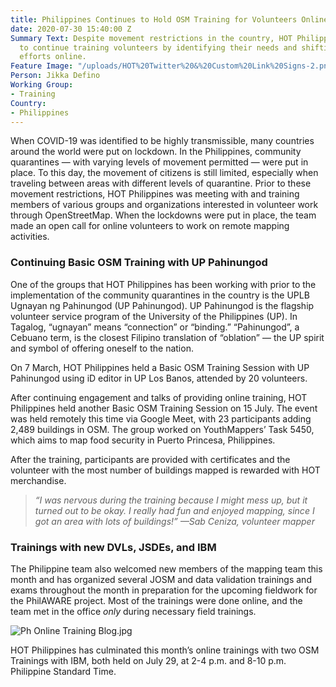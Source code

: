 ```yaml
---
title: Philippines Continues to Hold OSM Training for Volunteers Online
date: 2020-07-30 15:40:00 Z
Summary Text: Despite movement restrictions in the country, HOT Philippines is able
  to continue training volunteers by identifying their needs and shifting training
  efforts online.
Feature Image: "/uploads/HOT%20Twitter%20&%20Custom%20Link%20Signs-2.png"
Person: Jikka Defino
Working Group:
- Training
Country:
- Philippines
---
```


When COVID-19 was identified to be highly transmissible, many countries around the world were put on lockdown. In the Philippines, community quarantines — with varying levels of movement permitted — were put in place. To this day, the movement of citizens is still limited, especially when traveling between areas with different levels of quarantine. Prior to these movement restrictions, HOT Philippines was meeting with and training members of various groups and organizations interested in volunteer work through OpenStreetMap. When the lockdowns were put in place, the team made an open call for online volunteers to work on remote mapping activities.

### Continuing Basic OSM Training with UP Pahinungod

One of the groups that HOT Philippines has been working with prior to the implementation of the community quarantines in the country is the UPLB Ugnayan ng Pahinungod (UP Pahinungod). UP Pahinungod is the flagship volunteer service program of the University of the Philippines (UP). In Tagalog, “ugnayan” means “connection” or “binding.” “Pahinungod”, a Cebuano term, is the closest Filipino translation of “oblation” — the UP spirit and symbol of offering oneself to the nation.

On 7 March, HOT Philippines held a Basic OSM Training Session with UP Pahinungod using iD editor in UP Los Banos, attended by 20 volunteers.

After continuing engagement and talks of providing online training, HOT Philippines held another Basic OSM Training Session on 15 July. The event was held remotely this time via Google Meet, with 23 participants adding 2,489 buildings in OSM. The group worked on YouthMappers’ Task 5450, which aims to map food security in Puerto Princesa, Philippines.

After the training, participants are provided with certificates and the volunteer with the most number of buildings mapped is rewarded with HOT merchandise.

> *“I was nervous during the training because I might mess up, but it turned out to be okay. I really had fun and enjoyed mapping, since I got an area with lots of buildings!”
> —Sab Ceniza, volunteer mapper*

### Trainings with new DVLs, JSDEs, and IBM

The Philippine team also welcomed new members of the mapping team this month and has organized several JOSM and data validation trainings and exams throughout the month in preparation for the upcoming fieldwork for the PhilAWARE project. Most of the trainings were done online, and the team met in the office *only* during necessary field trainings.

![Ph Online Training Blog.jpg](/uploads/Ph%20Online%20Training%20Blog.jpg)

HOT Philippines has culminated this month’s online trainings with two OSM Trainings with IBM, both held on July 29, at 2-4 p.m. and 8-10 p.m. Philippine Standard Time.